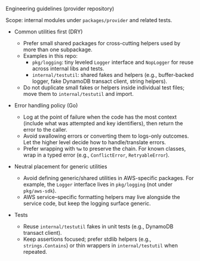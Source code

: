 Engineering guidelines (provider repository)

Scope: internal modules under `packages/provider` and related tests.

- Common utilities first (DRY)
  - Prefer small shared packages for cross-cutting helpers used by more than one subpackage.
  - Examples in this repo:
    - `pkg/logging`: tiny leveled `Logger` interface and `NopLogger` for reuse across internal libs and tests.
    - `internal/testutil`: shared fakes and helpers (e.g., buffer-backed logger, fake DynamoDB transact client, string helpers).
  - Do not duplicate small fakes or helpers inside individual test files; move them to `internal/testutil` and import.

- Error handling policy (Go)
  - Log at the point of failure when the code has the most context (include what was attempted and key identifiers), then return the error to the caller.
  - Avoid swallowing errors or converting them to logs-only outcomes. Let the higher level decide how to handle/translate errors.
  - Prefer wrapping with `%w` to preserve the chain. For known classes, wrap in a typed error (e.g., `ConflictError`, `RetryableError`).

- Neutral placement for generic utilities
  - Avoid defining generic/shared utilities in AWS-specific packages. For example, the `Logger` interface lives in `pkg/logging` (not under `pkg/aws-sdk`).
  - AWS service–specific formatting helpers may live alongside the service code, but keep the logging surface generic.

- Tests
  - Reuse `internal/testutil` fakes in unit tests (e.g., DynamoDB transact client).
  - Keep assertions focused; prefer stdlib helpers (e.g., `strings.Contains`) or thin wrappers in `internal/testutil` when repeated.
